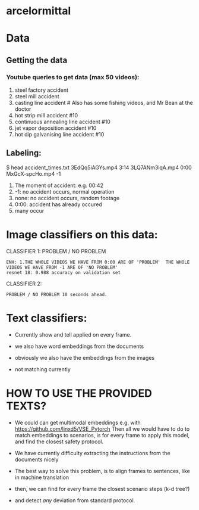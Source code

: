 # arcelormittal


# Data
## Getting the data
### Youtube queries to get data (max 50 videos):
1. steel factory accident
2. steel mill accident
3. casting line accident # Also has some fishing videos, and Mr Bean at the doctor
4. hot strip mill accident #10
5. continuous annealing line accident #10
6. jet vapor deposition accident #10
7. hot dip galvanising line accident #10

## Labeling:
$ head accident_times.txt
3EdQq5iAGYs.mp4 3:14
3LQ7ANm3lqA.mp4 0:00
MxGcX-spcHo.mp4 -1


1. The moment of accident: e.g. 00:42
2. -1: no accident occurs, normal operation
3. none: no accident occurs, random footage
4. 0:00: accident has already occured
5. many occur


# Image classifiers on this data:
CLASSIFIER 1: 	PROBLEM / NO PROBLEM

	ENH: 1.THE WHOLE VIDEOS WE HAVE FROM 0:00 ARE OF 'PROBLEM'  THE WHOLE VIDEOS WE HAVE FROM -1 ARE OF 'NO PROBLEM'
	resnet 18: 0.988 accuracy on validation set
	
CLASSIFIER 2:

	PROBLEM / NO PROBLEM 10 seconds ahead.

# Text classifiers:
- Currently show and tell applied on every frame.

- we also have word embeddings from the documents

- obviously we also have the embeddings from the images

- not matching currently

# HOW TO USE THE PROVIDED TEXTS?
- We could can get multimodal embeddings e.g. with  https://github.com/linxd5/VSE_Pytorch Then all we would have to do to match embeddings to scenarios, is for every frame to apply this model, and find the closest safety protocol.

- We have currently difficulty extracting the instructions from the documents nicely

- The best way to solve this problem, is to align frames to sentences, like in machine translation

- then, we can find for every frame the closest scenario steps (k-d tree?)

- and detect *any* deviation from standard protocol.


